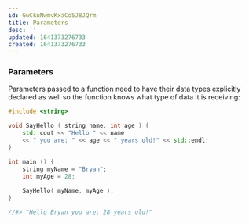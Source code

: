 ```yaml
---
id: GwCkuNwmvKxaCo5J8JQrm
title: Parameters
desc: ''
updated: 1641373276733
created: 1641373276733
---
```


### Parameters

Parameters passed to a function need to have their data types explicitly declared as well so the function knows what type of data it is receiving:

```cpp
#include <string>

void SayHello ( string name, int age ) {
	std::cout << "Hello " << name 
	<< " you are: " << age << " years old!" << std::endl;	
}

int main () {
	string myName = "Bryan";
	int myAge = 28;
	
	SayHello( myName, myAge );
}

//#> "Hello Bryan you are: 28 years old!"
```


